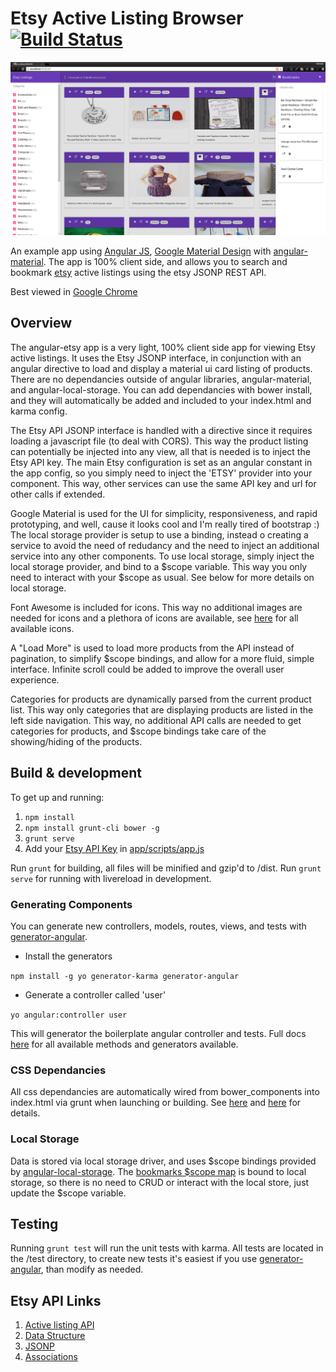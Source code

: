 # Etsy Active Listing Browser [![Build Status](https://travis-ci.org/mlabieniec/angular-etsy.svg)](https://travis-ci.org/mlabieniec/angular-etsy)

![Screenshot](https://raw.githubusercontent.com/mlabieniec/angular-etsy/master/app/images/screenshot.png "Screenshot")

An example app using [Angular JS](https://angularjs.org), [Google Material Design](http://www.google.com/design/spec/material-design/introduction.html) with [angular-material](https://material.angularjs.org). The app is 100% client side, and allows you to search and bookmark [etsy](https://etsy.com) active listings using the etsy JSONP REST API.

Best viewed in [Google Chrome](https://google.com/chrome)

## Overview
The angular-etsy app is a very light, 100% client side app for viewing Etsy active listings. It uses the Etsy JSONP interface, in conjunction with an angular directive to load and display a material ui card listing of products. There are no dependancies outside of angular libraries, angular-material, and angular-local-storage. You can add dependancies with bower install, and they will automatically be added and included to your index.html and karma config.

The Etsy API JSONP interface is handled with a directive since it requires loading a javascript file (to deal with CORS). This way the product listing can potentially be injected into any view, all that is needed is to inject the Etsy API key. The main Etsy configuration is set as an angular constant in the app config, so you simply need to inject the 'ETSY' provider into your component. This way, other services can use the same API key and url for other calls if extended. 

Google Material is used for the UI for simplicity, responsiveness, and rapid prototyping, and well, cause it looks cool and I'm really tired of bootstrap :) The local storage provider is setup to use a binding, instead o creating a service to avoid the need of redudancy and the need to inject an additional service into any other components. To use local storage, simply inject the local storage provider, and bind to a $scope variable. This way you only need to interact with your $scope as usual. See below for more details on local storage.

Font Awesome is included for icons. This way no additional images are needed for icons and a plethora of icons are available, see [here](http://fortawesome.github.io/Font-Awesome/icons/) for all available icons.

A "Load More" is used to load more products from the API instead of pagination, to simplify $scope bindings, and allow for a more fluid, simple interface. Infinite scroll could be added to improve the overall user experience.

Categories for products are dynamically parsed from the current product list. This way only categories that are displaying products are listed in the left side navigation. This way, no additional API calls are needed to get categories for products, and $scope bindings take care of the showing/hiding of the products.

## Build & development

To get up and running:

1. `npm install`
2. `npm install grunt-cli bower -g`
3. `grunt serve`
4. Add your [Etsy API Key](https://www.etsy.com/developers/register) in [app/scripts/app.js](https://github.com/mlabieniec/angular-etsy/blob/master/app/scripts/app.js#L43)

Run `grunt` for building, all files will be minified and gzip'd to /dist. Run `grunt serve` for running with livereload in development.

### Generating Components
You can generate new controllers, models, routes, views, and tests with [generator-angular](https://github.com/yeoman/generator-angular).

 - Install the generators 

`npm install -g yo generator-karma generator-angular`

 - Generate a controller called 'user'

`yo angular:controller user`

This will generator the boilerplate angular controller and tests. Full docs [here](https://github.com/yeoman/generator-angular) for all available methods and generators available.

### CSS Dependancies
All css dependancies are automatically wired from bower_components into index.html via grunt when launching or building. See [here](https://github.com/mlabieniec/angular-etsy/blob/master/app/index.html#L11) and [here](https://github.com/mlabieniec/angular-etsy/blob/master/Gruntfile.js#L179) for details.

### Local Storage
Data is stored via local storage driver, and uses $scope bindings provided by [angular-local-storage](https://github.com/grevory/angular-local-storage). The [bookmarks $scope map](https://github.com/mlabieniec/angular-etsy/blob/master/app/scripts/controllers/main.js#L13) is bound to local storage, so there is no need to CRUD or interact with the local store, just update the $scope variable.

## Testing

Running `grunt test` will run the unit tests with karma. All tests are located in the /test directory, to create new tests it's easiest if you use [generator-angular](https://github.com/yeoman/generator-angular), than modify as needed.

## Etsy API Links

1. [Active listing API](https://www.etsy.com/developers/documentation/reference/listing#method_findalllistingactive)
2. [Data Structure](https://www.etsy.com/developers/documentation/reference/listing#section_fields)
3. [JSONP](https://www.etsy.com/developers/documentation/getting_started/jsonp#section_using_the_jsonp_interface_with_javascript)
4. [Associations](https://www.etsy.com/developers/documentation/getting_started/resources#section_associations)
